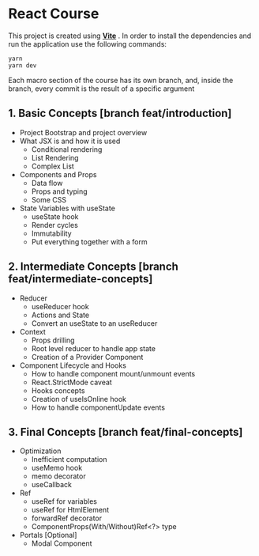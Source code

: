 # React Course

This project is created using **[Vite](https://vitejs.dev/)** . In order to install the dependencies and run the application use the following commands:

    yarn
    yarn dev

Each macro section of the course has its own branch, and, inside the branch, every commit is the result of a specific argument

## 1. Basic Concepts [branch feat/introduction]

 - Project Bootstrap and project overview
 - What JSX is and how it is used
	 - Conditional rendering
	 - List Rendering
	 - Complex List
- Components and Props
	- Data flow
	- Props and typing
	- Some CSS
- State Variables with useState
	- useState hook
	- Render cycles
    - Immutability
	- Put everything together with a form

## 2. Intermediate Concepts [branch feat/intermediate-concepts]

- Reducer
	- useReducer hook
	- Actions and State
	- Convert an useState to an useReducer
- Context
	- Props drilling
	- Root level reducer to handle app state
	- Creation of a Provider Component
- Component Lifecycle and Hooks
	- How to handle component mount/unmount events
	- React.StrictMode caveat
	- Hooks concepts
	- Creation of useIsOnline hook
	- How to handle componentUpdate events

## 3. Final Concepts [branch feat/final-concepts]

- Optimization
	- Inefficient computation
	- useMemo hook
	- memo decorator
	- useCallback
- Ref
	- useRef for variables
	- useRef for HtmlElement
	- forwardRef decorator
	- ComponentProps(With/Without)Ref<?> type
- Portals [Optional]
	- Modal Component